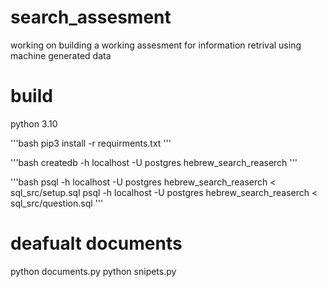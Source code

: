 # search_assesment
working on building a working assesment for information retrival using machine generated data

# build 
python 3.10

'''bash
pip3 install -r requirments.txt 
'''

'''bash 
createdb -h localhost -U postgres hebrew_search_reaserch
'''

'''bash 
psql -h localhost -U postgres hebrew_search_reaserch < sql_src/setup.sql 
psql -h localhost -U postgres hebrew_search_reaserch < sql_src/question.sql 
'''

# deafualt documents
python documents.py 
python snipets.py
